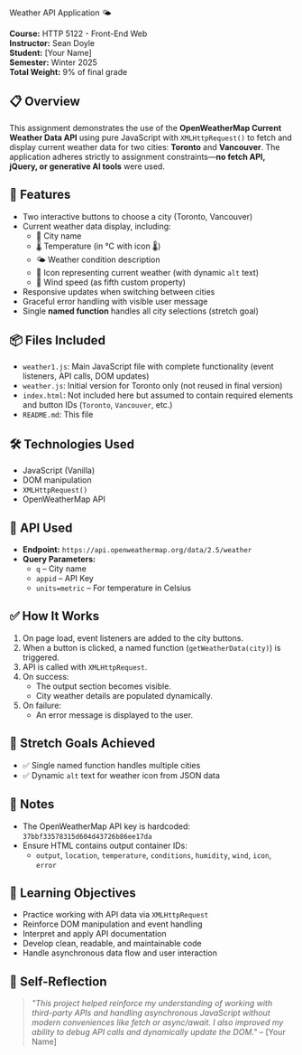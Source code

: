  Weather API Application 🌤️

**Course:** HTTP 5122 - Front-End Web  
**Instructor:** Sean Doyle  
**Student:** [Your Name]  
**Semester:** Winter 2025  
**Total Weight:** 9% of final grade

## 📋 Overview

This assignment demonstrates the use of the **OpenWeatherMap Current Weather Data API** using pure JavaScript with `XMLHttpRequest()` to fetch and display current weather data for two cities: **Toronto** and **Vancouver**. The application adheres strictly to assignment constraints—**no fetch API, jQuery, or generative AI tools** were used.

## 🚀 Features

- Two interactive buttons to choose a city (Toronto, Vancouver)
- Current weather data display, including:
  - 🌆 City name
  - 🌡️ Temperature (in °C with icon &#x1F321;)
  - 🌤️ Weather condition description
  - 🌁 Icon representing current weather (with dynamic `alt` text)
  - 💨 Wind speed (as fifth custom property)
- Responsive updates when switching between cities
- Graceful error handling with visible user message
- Single **named function** handles all city selections (stretch goal)

## 📦 Files Included

- `weather1.js`: Main JavaScript file with complete functionality (event listeners, API calls, DOM updates)
- `weather.js`: Initial version for Toronto only (not reused in final version)
- `index.html`: Not included here but assumed to contain required elements and button IDs (`Toronto`, `Vancouver`, etc.)
- `README.md`: This file

## 🛠 Technologies Used

- JavaScript (Vanilla)
- DOM manipulation
- `XMLHttpRequest()`
- OpenWeatherMap API

## 📄 API Used

- **Endpoint:** `https://api.openweathermap.org/data/2.5/weather`
- **Query Parameters:**
  - `q` – City name
  - `appid` – API Key
  - `units=metric` – For temperature in Celsius

## ✅ How It Works

1. On page load, event listeners are added to the city buttons.
2. When a button is clicked, a named function (`getWeatherData(city)`) is triggered.
3. API is called with `XMLHttpRequest`.
4. On success:
   - The output section becomes visible.
   - City weather details are populated dynamically.
5. On failure:
   - An error message is displayed to the user.

## 🧪 Stretch Goals Achieved

- ✅ Single named function handles multiple cities
- ✅ Dynamic `alt` text for weather icon from JSON data

## 📌 Notes

- The OpenWeatherMap API key is hardcoded: `37bbf33578315d604d43726b86ee17da`
- Ensure HTML contains output container IDs:
  - `output`, `location`, `temperature`, `conditions`, `humidity`, `wind`, `icon`, `error`

## 🧠 Learning Objectives

- Practice working with API data via `XMLHttpRequest`
- Reinforce DOM manipulation and event handling
- Interpret and apply API documentation
- Develop clean, readable, and maintainable code
- Handle asynchronous data flow and user interaction

## 💬 Self-Reflection

> _"This project helped reinforce my understanding of working with third-party APIs and handling asynchronous JavaScript without modern conveniences like fetch or async/await. I also improved my ability to debug API calls and dynamically update the DOM."_ – [Your Name]
